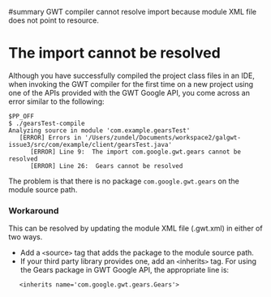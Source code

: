 ﻿#summary GWT compiler cannot resolve import because module XML file does not point to resource.

# The import cannot be resolved #
Although you have successfully compiled the project class files in an IDE, when invoking the GWT compiler for the first time on a new project using one of the APIs provided with the GWT Google API, you come across an error similar to the following:

```
$PP_OFF
$ ./gearsTest-compile
Analyzing source in module 'com.example.gearsTest'
   [ERROR] Errors in '/Users/zundel/Documents/workspace2/galgwt-issue3/src/com/example/client/gearsTest.java'
      [ERROR] Line 9:  The import com.google.gwt.gears cannot be resolved
      [ERROR] Line 26:  Gears cannot be resolved
```

The problem is that there is no package `com.google.gwt.gears` on the module source path.

### Workaround ###
This can be resolved by updating the module XML file (.gwt.xml) in either of two ways.
  * Add a `<`source`>` tag that adds the package to the module source path.
  * If your third party library provides one, add an `<`inherits`>` tag.
For using the Gears package in GWT Google API, the appropriate line is:
```
   <inherits name='com.google.gwt.gears.Gears'>
```

